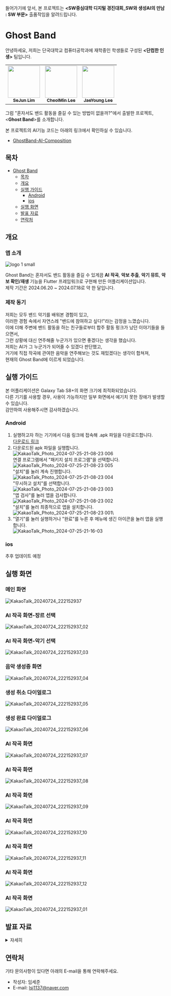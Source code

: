 들어가기에 앞서, 본 프로젝트는 **\<SW중심대학 디지털 경진대회_SW와 생성AI의 만남 : SW 부문\>** 출품작임을 알려드립니다.

# Ghost Band
안녕하세요, 저희는 단국대학교 컴퓨터공학과에 재학중인 학생들로 구성된 **\<단컴한 인생\>** 팀입니다.
<!-- ALL-CONTRIBUTORS-LIST:START - Do not remove or modify this section -->
<!-- prettier-ignore-start -->
<!-- markdownlint-disable -->
<table>
  <tr>
    <td align="center"><a href="https://github.com/lsj1137"><img src="https://avatars.githubusercontent.com/u/57708892?v=44" width="100px;" alt=""/><br /><sub><b>SeJun Lim</b></sub></a><br />
    <td align="center"><a href="https://github.com/Asimofe"><img src="https://avatars.githubusercontent.com/u/44723052?v=4" width="100px;" alt=""/><br /><sub><b>CheolMin Lee</b></sub></a><br />
    <td align="center"><a href="https://github.com/Mkpong"><img src="https://avatars.githubusercontent.com/u/107354104?v=4" width="100px;" alt=""/><br /><sub><b>JaeYoung Lee</b></sub></a><br />
</table>

그럼 "혼자서도 밴드 활동을 즐길 수 있는 방법이 없을까?"에서 출발한 프로젝트, \<**Ghost Band**\>를 소개합니다.

본 프로젝트의 AI기능 코드는 아래의 링크에서 확인하실 수 있습니다.

- [GhostBand-AI-Composition](https://github.com/Asimofe/GhostBand-AI-Composition)

## 목차
- [Ghost Band](#ghost-band)
  - [목차](#목차)
  - [개요](#개요)
  - [실행 가이드](#실행-가이드)
      - [Android](#android)
      - [ios](#ios)
  - [실행 화면](#실행-화면)
  - [발표 자료](#발표-자료)
  - [연락처](#연락처)

## 개요
### 앱 소개
![logo 1 small](https://github.com/user-attachments/assets/706d9fcf-2c4f-4e49-8032-2b8aa99883a9)

Ghost Band는 혼자서도 밴드 활동을 즐길 수 있게끔 **AI 작곡**, **악보 추출**, **악기 뮤트**, **악보 확인/재생** 기능을 Flutter 프레임워크로 구현해 만든 어플리케이션입니다.\
제작 기간은 2024.06.20 ~ 2024.07.18로 약 한 달입니다.

### 제작 동기
저희는 모두 밴드 악기를 배워본 경험이 있고,\
이러한 경험 속에서 자연스레 "밴드에 참여하고 싶다!"라는 감정을 느꼈습니다.\
이에 더해 주변에 밴드 활동을 하는 친구들로부터 합주 활동 펑크가 났던 이야기들을 들으면서,\
그런 상황에 대신 연주해줄 누군가가 있으면 좋겠다는 생각을 했습니다.\
저희는 AI가 그 누군가가 되어줄 수 있겠다 판단했고,\
거기에 직접 작곡에 관여한 음악을 연주해보는 것도 재밌겠다는 생각이 합쳐져,\
현재의 Ghost Band에 이르게 되었습니다.

## 실행 가이드
본 어플리케이션은 Galaxy Tab S8+의 화면 크기에 최적화되었습니다.\
다른 기기를 사용할 경우, 사용이 가능하지만 일부 화면에서 예기치 못한 장애가 발생할 수 있습니다.\
감안하여 사용해주시면 감사하겠습니다.

### Android
1. 실행하고자 하는 기기에서 다음 링크에 접속해 .apk 파일을 다운로드합니다.\
[다운로드 링크](https://drive.google.com/file/d/1v93bo285x0YVzdCpoz_KXxDSG-qI0Bzq/view?usp=drive_link)
2. 다운로드된 apk 파일을 실행합니다.\
![KakaoTalk_Photo_2024-07-25-21-08-23 006](https://github.com/user-attachments/assets/19c31ff9-0067-49c1-a003-d7a472d7f38e)\
연결 프로그램에서 "패키지 설치 프로그램"을 선택합니다.\
![KakaoTalk_Photo_2024-07-25-21-08-23 005](https://github.com/user-attachments/assets/83ba7b02-be92-494b-9cf2-fa9f830ed752)\
"설치"를 눌러 계속 진행합니다.\
![KakaoTalk_Photo_2024-07-25-21-08-23 004](https://github.com/user-attachments/assets/0d6afcbf-f9cf-4230-98e8-d81265d3ab29)\
"무시하고 설치"를 선택합니다.\
![KakaoTalk_Photo_2024-07-25-21-08-23 003](https://github.com/user-attachments/assets/57f9db0c-ec61-4f51-90be-189afa743a45)\
"앱 검사"를 눌러 앱을 검사합니다.\
![KakaoTalk_Photo_2024-07-25-21-08-23 002](https://github.com/user-attachments/assets/a84a8bae-4e4e-49cd-843d-f3c38d84797f)\
"설치"를 눌러 최종적으로 앱을 설치합니다.\
![KakaoTalk_Photo_2024-07-25-21-08-23 001](https://github.com/user-attachments/assets/8368a2d8-8860-4289-9457-3a20d3adca2f)\
3. "열기"를 눌러 실행하거나 "완료"를 누른 후 메뉴에 생긴 아이콘을 눌러 앱을 실행합니다.\
![KakaoTalk_Photo_2024-07-25-21-16-03](https://github.com/user-attachments/assets/50ef035e-120e-4788-8704-b09414a1d4fd)

### ios
추후 업데이트 예정

## 실행 화면
### 메인 화면
![KakaoTalk_20240724_222152937](https://github.com/user-attachments/assets/1217edd2-0e19-483e-8329-b48aeddbd57b)
### AI 작곡 화면-장르 선택
![KakaoTalk_20240724_222152937_02](https://github.com/user-attachments/assets/19dc9687-a146-4671-b578-58148be58bda)
### AI 작곡 화면-악기 선택
![KakaoTalk_20240724_222152937_03](https://github.com/user-attachments/assets/f6c7f995-c560-4473-80ca-4ba9d961d918)
### 음악 생성중 화면
![KakaoTalk_20240724_222152937_04](https://github.com/user-attachments/assets/ca781230-b361-43fa-8a24-0b6aabd8f6ab)
### 생성 취소 다이얼로그
![KakaoTalk_20240724_222152937_05](https://github.com/user-attachments/assets/96b6eeec-fe04-4ee3-a477-c8ded8cf2687)
### 생성 완료 다이얼로그
![KakaoTalk_20240724_222152937_06](https://github.com/user-attachments/assets/556a182a-e3ee-42f0-9cff-5de17820c2bd)
### AI 작곡 화면
![KakaoTalk_20240724_222152937_07](https://github.com/user-attachments/assets/62a81fbd-dffb-4cfd-a6dd-8196a0048f49)
### AI 작곡 화면
![KakaoTalk_20240724_222152937_08](https://github.com/user-attachments/assets/28b1eaf1-3350-4f12-ae9c-19a7b8830b5c)
### AI 작곡 화면
![KakaoTalk_20240724_222152937_09](https://github.com/user-attachments/assets/b1ed7344-656a-4250-bfe0-8fbfd3aa2dc5)
### AI 작곡 화면
![KakaoTalk_20240724_222152937_10](https://github.com/user-attachments/assets/a58aedcc-f901-4f9a-a94b-2e26fbab9844)
### AI 작곡 화면
![KakaoTalk_20240724_222152937_11](https://github.com/user-attachments/assets/6fd7b63b-0576-4eae-b124-7f0cefa5f616)
### AI 작곡 화면
![KakaoTalk_20240724_222152937_12](https://github.com/user-attachments/assets/d82962b3-949f-4bae-88c3-f9e96813c476)
### AI 작곡 화면
![KakaoTalk_20240724_222152937_01](https://github.com/user-attachments/assets/db60ffb1-ec0c-4439-b305-2bb26334b7aa)


## 발표 자료
<details>
    <summary>자세히</summary>

<!-- summary 아래 한칸 공백 두고 내용 삽입 -->
![01 Title](https://github.com/user-attachments/assets/1da9cec2-ed05-412a-820d-ef8c1e4504ac)
#
![02 Index](https://github.com/user-attachments/assets/75e439bc-dee0-409a-9c77-1bc8aa1eeec4)
#
![03 Team](https://github.com/user-attachments/assets/7c893ea9-c34b-4ba5-b71d-2008a4114938)
#
![04 Overview](https://github.com/user-attachments/assets/628f9b9b-eafd-42cb-936b-338100ba7dba)
#
![05 Requirements](https://github.com/user-attachments/assets/d47a402f-c606-4ad5-b6c2-b4f1acdea7bc)
#
![06 AI Composition1](https://github.com/user-attachments/assets/71e8516a-113a-4172-89d9-cc0952154cf1)
#
![07 AI Composition2](https://github.com/user-attachments/assets/3ba5d241-847d-4ca9-a765-71e2d2088470)
#
![08 Transcription](https://github.com/user-attachments/assets/b581b200-d5f9-463a-a37a-b7e82a72e9a7)
#
![09 Check Score   Play](https://github.com/user-attachments/assets/fe61a867-3c9d-44a1-9ecf-26ca5b81dec0)
#
![10 Mute Instruments](https://github.com/user-attachments/assets/033cef17-b46c-4302-8990-98830e9c2680)
#
![11 Pros1](https://github.com/user-attachments/assets/699db641-e9de-485b-97d1-50d1b681ca22)
#
![12 Pros2](https://github.com/user-attachments/assets/3b54cf42-9a48-4ba5-9a3e-33b70431551a)
#
![13 Pros3](https://github.com/user-attachments/assets/f1bbdffa-a82c-42f8-ad9d-b96442f5b0ac)
#
![14 Commercialization](https://github.com/user-attachments/assets/6977d65c-6412-4503-86f8-144a824a2b4f)
#
![15 Reference](https://github.com/user-attachments/assets/890fd62d-fe2c-4362-ac9d-6d88cd955b0a)

</details>

## 연락처
기타 문의사항이 있다면 아래의 E-mail을 통해 연락해주세요.  
- 작성자: 임세준  
- E-mail: lsj1137@naver.com


